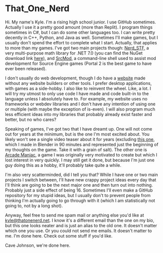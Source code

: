 # That_One_Nerd

Hi. My name's Kyle. I'm a rising high school junior. I use GitHub sometimes. Actually I use it a pretty good amount (more than Replit). I program things sometimes in C#, but I can do some other languages too. I can write pretty decently in C++, Python, and Java as well. Sometimes I'll make games, but I usually don't spend the effort to complete what I start. Actually, that applies to more than my games. I've got two main projects though: [Nerd_STF](https://github.com/That-One-Nerd/Nerd_STF), a very multi-purpose math library for .NET 7.0 (you can find the NuGet download link [here](https://www.nuget.org/packages/Nerd_STF)), and [SrcMod](https://github.com/That-One-Nerd/SrcMod), a command-line shell used to assist mod development for Source Engine games (Portal 2 is the best game to have ever been released).

I don't usually do web development, though I do have a [website](https://thatonenerd.net/) made without any website builders or other tools. I prefer desktop applications, with games as a side-hobby. I also like to reinvent the wheel. Like, a lot. I will try my utmost to only use code I have made and code built-in to the language unless I absolutely have to. For example, my website uses no frameworks or webdev libraries and I don't have any intention of using one or multiple (with maybe the exception of is-even). I will also program much less efficient ideas into my libraries that probably already exist faster and better, but no who cares?

Speaking of games, I've got two that I have dreamt up. One will not come out for years at the minimum, but is the one I'm most excited about. You likely won't see a single video teaser about it for years (excluding [this one](https://youtu.be/KVMNJAwnl9w), which I made in Blender in 90 minutes and represented just the beginning of my thoughts on the game. Take it with a grain of salt). The other one is [Arcade Maniac](https://arcademaniac.thatonenerd.net/), a game I was originally very motivated to create but which I lost interest in very quickly. I may still get it done, but because I'm just one guy doing this as a hobby, it'll probably take quite a while.

I'm also very scatterminded, did I tell you that? While I have one or two main projects I switch between, I'll have new crappy project ideas every day that I'll think are going to be the next major one and then turn out into nothing. Probably just a side effect of being 16. Sometimes I'll even make a GitHub repository for my stupid ideas, but I usually don't to prevent people from thinking I'm actually going to go through with it (which I am statistically not going to, not by a long shot).

Anyway, feel free to send me spam mail or anything else you'd like at [kyle@thatonenerd.net](mailto:kyle@thatonenerd.net). I know it's a different email than the one on my bio, but this one looks neater and is just an alias to the old one. It doesn't matter which one you use. Or you could not send me emails. It doesn't matter to me. I'm done here. Check out some stuff if you'd like.

Cave Johnson, we're done here.
